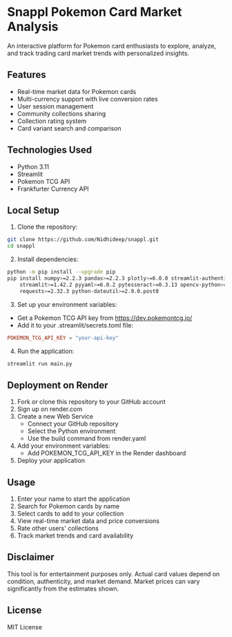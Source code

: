 # Snappl Pokemon Card Market Analysis

An interactive platform for Pokemon card enthusiasts to explore, analyze, and track trading card market trends with personalized insights.

## Features

- Real-time market data for Pokemon cards
- Multi-currency support with live conversion rates
- User session management
- Community collections sharing
- Collection rating system
- Card variant search and comparison

## Technologies Used

- Python 3.11
- Streamlit
- Pokemon TCG API
- Frankfurter Currency API

## Local Setup

1. Clone the repository:
```bash
git clone https://github.com/Nidhideep/snappl.git
cd snappl
```

2. Install dependencies:
```bash
python -m pip install --upgrade pip
pip install numpy>=2.2.3 pandas>=2.2.3 plotly>=6.0.0 streamlit-authenticator>=0.4.1 \
    streamlit>=1.42.2 pyyaml>=6.0.2 pytesseract>=0.3.13 opencv-python>=4.11.0.86 \
    requests>=2.32.3 python-dateutil>=2.9.0.post0
```

3. Set up your environment variables:
- Get a Pokemon TCG API key from https://dev.pokemontcg.io/
- Add it to your .streamlit/secrets.toml file:
```toml
POKEMON_TCG_API_KEY = "your-api-key"
```

4. Run the application:
```bash
streamlit run main.py
```

## Deployment on Render

1. Fork or clone this repository to your GitHub account
2. Sign up on render.com
3. Create a new Web Service
   - Connect your GitHub repository
   - Select the Python environment
   - Use the build command from render.yaml
4. Add your environment variables:
   - Add POKEMON_TCG_API_KEY in the Render dashboard
5. Deploy your application

## Usage

1. Enter your name to start the application
2. Search for Pokemon cards by name
3. Select cards to add to your collection
4. View real-time market data and price conversions
5. Rate other users' collections
6. Track market trends and card availability

## Disclaimer

This tool is for entertainment purposes only. Actual card values depend on condition, authenticity, and market demand. Market prices can vary significantly from the estimates shown.

## License

MIT License